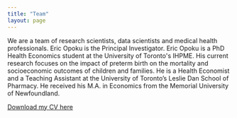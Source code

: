 ```yaml
---
title: "Team"
layout: page
---
```

We are a team of research scientists, data scientists and medical health professionals. Eric Opoku is the Principal Investigator.
Eric Opoku is a PhD Health Economics student at the University of Toronto's IHPME. His current research focuses on the impact of preterm birth on the mortality and socioeconomic outcomes of children and families.  He is a Health Economist and a Teaching Assistant at the University of Toronto’s Leslie Dan School of Pharmacy. He received his M.A. in Economics from the Memorial University of Newfoundland. 

[Download my CV here](https://opokueric.github.io/files/My_Current_CV.pdf)

